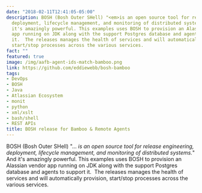 ```yaml
---
date: "2018-02-11T12:41:05-05:00"
description: BOSH (Bosh Outer SHell) "<em>is an open source tool for release engineering,
  deployment, lifecycle management, and monitoring of distributed systems.</em>" And
  it's amazingly powerful. This examples uses BOSH to provision an Alassian vendor
  app running on JDK along with the support Postgres database and agents to support
  it.  The releases manages the health of services and will automatically provision,
  start/stop processes across the various services.
fact: ""
featured: true
image: /img/aafb-agent-ids-match-bamboo.png
link: https://github.com/eddiewebb/bosh-bamboo
tags:
- DevOps
- BOSH
- Java
- Atlassian Ecosystem
- monit
- python
- xml/xslt
- bash/shell
- REST APIs
title: BOSH release for Bamboo & Remote Agents
---
```


BOSH (Bosh Outer SHell) "...<em> is an open source tool for release engineering, deployment, lifecycle management, and monitoring of distributed systems.</em>" And it's amazingly powerful. This examples uses BOSH to provision an Alassian vendor app running on JDK along with the support Postgres database and agents to support it.  The releases manages the health of services and will automatically provision, start/stop processes across the various services.
